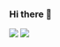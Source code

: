 ### Hi there 👋

<a href="https://www.instagram.com/yuunssii/"><img src="https://img.shields.io/badge/Instagram-E4405F?style=flat-square&logo=Instagram&logoColor=white"/></a>
<a href="https://daffy-carver-83c.notion.site/yunsii-s-6f496518f2ba42ba841bf6c43abef1f6?pvs=4"><img src="https://img.shields.io/badge/notion-000000?style=flat-square&logo=notion&logoColor=black"/></a>


